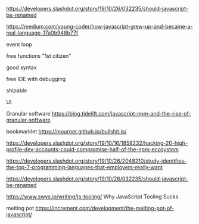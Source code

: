 https://developers.slashdot.org/story/19/10/26/032235/should-javascript-be-renamed

https://medium.com/young-coder/how-javascript-grew-up-and-became-a-real-language-17a0b948b77f

event loop

free functions "1st citizen"

good syntax

free IDE with debugging

shipable

UI

Granular software https://blog.tidelift.com/javascript-npm-and-the-rise-of-granular-software

bookmarklet https://mourner.github.io/bullshit.js/

https://developers.slashdot.org/story/19/10/16/1858232/hacking-20-high-profile-dev-accounts-could-compromise-half-of-the-npm-ecosystem

https://developers.slashdot.org/story/19/10/26/2048210/study-identifies-the-top-7-programming-languages-that-employers-really-want

https://developers.slashdot.org/story/19/10/26/032235/should-javascript-be-renamed

https://www.swyx.io/writing/js-tooling/ Why JavaScript Tooling Sucks

melting pot https://increment.com/development/the-melting-pot-of-javascript/

